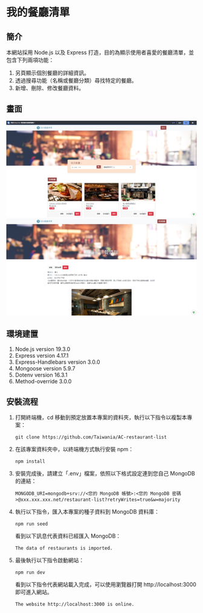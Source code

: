 # 我的餐廳清單

## 簡介
本網站採用 Node.js 以及 Express 打造，目的為顯示使用者喜愛的餐廳清單，並包含下列兩項功能：
1. 另頁顯示個別餐廳的詳細資訊。
2. 透過搜尋功能（名稱或餐廳分類）尋找特定的餐廳。
3. 新增、刪除、修改餐廳資料。

## 畫面
![主畫面](./screenshots/index.png)
![餐廳詳細資訊](./screenshots/detail.png)

## 環境建置
1.  Node.js version 19.3.0
2.  Express version 4.17.1
3.  Express-Handlebars version 3.0.0
4.  Mongoose version 5.9.7
5.  Dotenv version 16.3.1
6.  Method-override 3.0.0

## 安裝流程
1.  打開終端機，cd 移動到預定放置本專案的資料夾，執行以下指令以複製本專案：
   
    ```
    git clone https://github.com/Taiwania/AC-restaurant-list
    ```

2.  在該專案資料夾中，以終端機方式執行安裝 npm：
    
    ```
    npm install
    ```

3.  安裝完成後，請建立「.env」檔案，依照以下格式設定連到您自己 MongoDB 的連結：

    ```
    MONGODB_URI=mongodb+srv://<您的 MongoDB 帳號>:<您的 MongoDB 密碼>@xxx.xxx.xxx.net/restaurant-list?retryWrites=true&w=majority
    ```

4.  執行以下指令，匯入本專案的種子資料到 MongoDB 資料庫：

    ```
    npm run seed
    ```

    看到以下訊息代表資料已經匯入 MongoDB：

    ```
    The data of restaurants is imported.
    ```

5.  最後執行以下指令啟動網站：

    ```
    npm run dev
    ```

    看到以下指令代表網站載入完成，可以使用瀏覽器打開 http://localhost:3000 即可進入網站。

    ```
    The website http://localhost:3000 is online.
    ```
